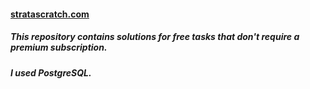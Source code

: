 #### [stratascratch.com](https://www.stratascratch.com)  


##### This repository contains solutions for free tasks that don't require a premium subscription.    
##### I used PostgreSQL.
